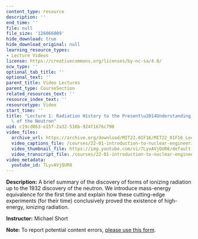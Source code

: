 ```yaml
---
content_type: resource
description: ''
end_time: ''
file: null
file_size: '126066009'
hide_download: true
hide_download_original: null
learning_resource_types:
- Lecture Videos
license: https://creativecommons.org/licenses/by-nc-sa/4.0/
ocw_type: ''
optional_tab_title: ''
optional_text: ''
parent_title: Video Lectures
parent_type: CourseSection
related_resources_text: ''
resource_index_text: ''
resourcetype: Video
start_time: ''
title: "Lecture 1: Radiation History to the Present\u2014Understanding the Discovery\
  \ of the Neutron"
uid: c19cd063-e15f-2a32-516b-924f1676c790
video_files:
  archive_url: https://archive.org/download/MIT22.01F16/MIT22_01F16_Lec01_300k.mp4
  video_captions_file: /courses/22-01-introduction-to-nuclear-engineering-and-ionizing-radiation-fall-2016/e9ff2924f5725f4fb48e214335c01698_7LyvAVjQUR8.vtt
  video_thumbnail_file: https://img.youtube.com/vi/7LyvAVjQUR8/default.jpg
  video_transcript_file: /courses/22-01-introduction-to-nuclear-engineering-and-ionizing-radiation-fall-2016/26f9dd16a854243cb751c8a0b4b118a5_7LyvAVjQUR8.pdf
video_metadata:
  youtube_id: 7LyvAVjQUR8
---
```


**Description:** A brief summary of the discovery of forms of ionizing radiation up to the 1932 discovery of the neutron. We introduce mass-energy equivalence for the first time and explain how these cutting-edge experiments (for their time) conclusively proved the existence of high-energy, ionizing radiation.

**Instructor:** Michael Short

**Note:** To report potential content errors, [please use this form](https://forms.gle/8B2zcUvfCtgJdTdE7).

